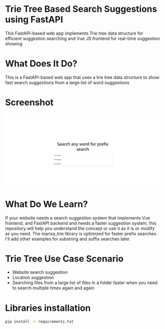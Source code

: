 # Trie Tree Based Search Suggestions using FastAPI
This FastAPI-based web app implements Trie tree data structure for efficient suggestion searching and Vue JS frontend for real-time suggestion showing

# What Does It Do?
This is a FastAPI-based web app that uses a trie tree data structure to show fast search suggestions from a large list of word suggestions

# Screenshot
<img src="https://raw.githubusercontent.com/TufayelLUS/Trie-Tree-Based-Search-Suggestion-FastAPI/refs/heads/main/sample.png" alt="preview image"/>

# What Do We Learn?
If your website needs a search suggestion system that implements Vue frontend, and FastAPI backend and needs a faster suggestion system, this repository will help you understand the concept or use it as it is or modify as you need. The marisa_trie library is optimized for faster prefix searches. I'll add other examples for substring and suffix searches later.

# Trie Tree Use Case Scenario
* Website search suggestion
* Location suggestion
* Searching files from a large list of files in a folder faster when you need to search multiple times again and again

# Libraries installation
```bash
pip install -r requirements.txt
```
